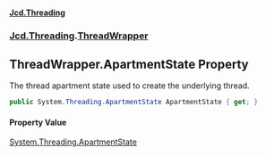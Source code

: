#### [Jcd.Threading](index.md 'index')
### [Jcd.Threading](Jcd.Threading.md 'Jcd.Threading').[ThreadWrapper](ThreadWrapper.md 'Jcd.Threading.ThreadWrapper')

## ThreadWrapper.ApartmentState Property

The thread apartment state used to create the underlying thread.

```csharp
public System.Threading.ApartmentState ApartmentState { get; }
```

#### Property Value
[System.Threading.ApartmentState](https://docs.microsoft.com/en-us/dotnet/api/System.Threading.ApartmentState 'System.Threading.ApartmentState')
